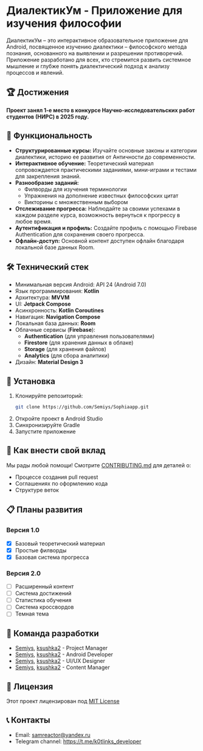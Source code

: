 # ДиалектикУм - Приложение для изучения философии

ДиалектикУм – это интерактивное образовательное приложение для Android, посвященное изучению диалектики – философского метода познания, основанного на выявлении и разрешении противоречий. Приложение разработано для всех, кто стремится развить системное мышление и глубже понять диалектический подход к анализу процессов и явлений.
 ## 🏆 Достижения
**Проект занял 1-е место в конкурсе Научно-исследовательских работ студентов (НИРС) в 2025 году.**

## 📱 Функциональность

- **Структурированные курсы:** Изучайте основные законы и категории диалектики, историю ее развития от Античности до современности.
- **Интерактивное обучение:** Теоретический материал сопровождается практическими заданиями, мини-играми и тестами для закрепления знаний.
- **Разнообразие заданий:**
    - Филворды для изучения терминологии
    - Упражнения на дополнение известных философских цитат
    - Викторины с множественным выбором
- **Отслеживание прогресса:** Наблюдайте за своими успехами в каждом разделе курса, возможность вернуться к прогрессу в любое время.
- **Аутентификация и профиль:** Создайте профиль с помощью Firebase Authentication для сохранения своего прогресса.
- **Офлайн-доступ:** Основной контент доступен офлайн благодаря локальной базе данных Room.

## 🛠 Технический стек
- Минимальная версия Android: API 24 (Android 7.0)
- Язык программирования: **Kotlin**
- Архитектура: **MVVM**
- UI: **Jetpack Compose**
- Асинхронность: **Kotlin Coroutines**
- Навигация: **Navigation Compose**
- Локальная база данных: **Room**
- Облачные сервисы (**Firebase**):
    - **Authentication** (для управления пользователями)
    - **Firestore** (для хранения данных в облаке)
    - **Storage** (для хранения файлов)
    - **Analytics** (для сбора аналитики)
- Дизайн: **Material Design 3**

## 🚀 Установка

1. Клонируйте репозиторий:
   ```bash
   git clone https://github.com/Semiys/Sophiaapp.git
   ```
2. Откройте проект в Android Studio
3. Синхронизируйте Gradle
4. Запустите приложение

## 🤝 Как внести свой вклад

Мы рады любой помощи! Смотрите [CONTRIBUTING.md](CONTRIBUTING.md) для деталей о:
- Процессе создания pull request
- Соглашениях по оформлению кода
- Структуре веток

## 📋 Планы развития

### Версия 1.0
- [x] Базовый теоретический материал
- [x] Простые филворды
- [x] Базовая система прогресса

### Версия 2.0
- [ ] Расширенный контент
- [ ] Система достижений
- [ ] Статистика обучения
- [ ] Система кроссвордов
- [ ] Темная тема

## 👥 Команда разработки
- [Semiys](https://github.com/Semiys), [ksushka2](https://github.com/ksushka2) - Project Manager
- [Semiys](https://github.com/Semiys), [ksushka2](https://github.com/ksushka2) - Android Developer
- [Semiys](https://github.com/Semiys), [ksushka2](https://github.com/ksushka2) - UI/UX Designer
- [Semiys](https://github.com/Semiys), [ksushka2](https://github.com/ksushka2) - Content Manager

## 📄 Лицензия
Этот проект лицензирован под [MIT License](LICENSE)

## 📞 Контакты
- Email: samreactor@yandex.ru
- Telegram channel: https://t.me/k0tlinks_developer


